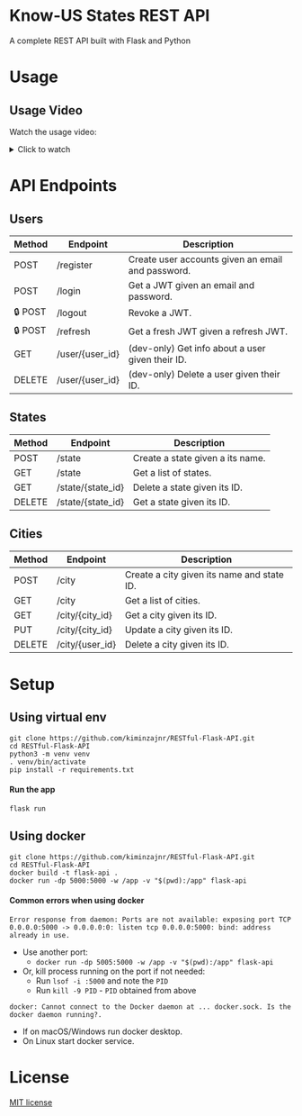 # Know-US States REST API
A complete REST API built with Flask and Python

# Usage

## Usage Video

Watch the usage video:

<details>
<summary>Click to watch</summary>
<br>
<iframe width="560" height="315" src="https://www.youtube.com/embed/bBXlP1QsGLc" frameborder="0" allow="accelerometer; autoplay; encrypted-media; gyroscope; picture-in-picture" allowfullscreen></iframe>
</details>

# API Endpoints

## Users

| Method | Endpoint          | Description                                       |
|--------|-------------------|---------------------------------------------------|
| POST   | /register         | Create user accounts given an email and password. |
| POST   | /login            | Get a JWT given an email and password.            |
| 🔒 POST | /logout          | Revoke a JWT.                                     |
| 🔒 POST | /refresh          | Get a fresh JWT given a refresh JWT.              |
| GET    | /user/{user_id}   | (dev-only) Get info about a user given their ID.  |
| DELETE | /user/{user_id}   | (dev-only) Delete a user given their ID.          |

## States

| Method | Endpoint          | Description                                       |
|--------|-------------------|---------------------------------------------------|
| POST   | /state            | Create a state given a its name.                  |
| GET   | /state             | Get a list of states.                             |
| GET | /state/{state_id}    | Delete a state given its ID.                      |
| DELETE | /state/{state_id} | Get a state given its ID.                         |

## Cities

| Method | Endpoint          | Description                                       |
|--------|-------------------|---------------------------------------------------|
| POST   | /city             | Create a city given its name and state ID.        |
| GET    | /city             | Get a list of cities.                             |
| GET    | /city/{city_id}   | Get a city given its ID.                          |
| PUT    | /city/{city_id}   | Update a city given its ID.                       |
| DELETE | /city/{user_id}   | Delete a city given its ID.                       |

# Setup

## Using virtual env
```
git clone https://github.com/kiminzajnr/RESTful-Flask-API.git
cd RESTful-Flask-API
python3 -m venv venv
. venv/bin/activate
pip install -r requirements.txt
```

#### Run the app
```
flask run
```

## Using docker
```
git clone https://github.com/kiminzajnr/RESTful-Flask-API.git
cd RESTful-Flask-API
docker build -t flask-api .
docker run -dp 5000:5000 -w /app -v "$(pwd):/app" flask-api
```

#### Common errors when using docker
`Error response from daemon: Ports are not available: exposing port TCP 0.0.0.0:5000 -> 0.0.0.0:0: listen tcp 0.0.0.0:5000: bind: address already in use.`

- Use another port:
    - `docker run -dp 5005:5000 -w /app -v "$(pwd):/app" flask-api`
- Or, kill process running on the port if not needed:
    - Run `lsof -i :5000` and note the `PID`
    - Run `kill -9 PID` - `PID` obtained from above

`docker: Cannot connect to the Docker daemon at ... docker.sock. Is the docker daemon running?.`
- If on macOS/Windows run docker desktop.
- On Linux start docker service.

# License
[MIT license](/LICENSE)
